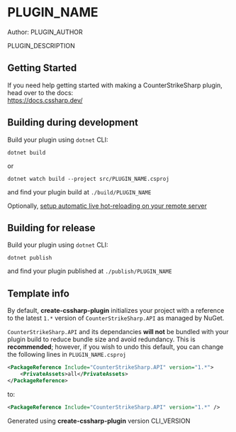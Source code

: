 # PLUGIN_NAME
Author: PLUGIN_AUTHOR

PLUGIN_DESCRIPTION


## Getting Started
If you need help getting started with making a CounterStrikeSharp plugin, head over to the docs:\
https://docs.cssharp.dev/

## Building during development
Build your plugin using `dotnet` CLI:
```shell
dotnet build
```
or
```shell
dotnet watch build --project src/PLUGIN_NAME.csproj
```
and find your plugin build at `./build/PLUGIN_NAME`

Optionally, [setup automatic live hot-reloading on your remote server](/docs/auto-live-hot-reloading.md)

## Building for release
Build your plugin using `dotnet` CLI:
```shell
dotnet publish
```
and find your plugin published at `./publish/PLUGIN_NAME`

## Template info
By default, **create-cssharp-plugin** initializes your project with a reference to 
the latest `1.*` version of `CounterStrikeSharp.API` as managed by NuGet.

`CounterStrikeSharp.API` and its dependancies **will not** be bundled with your plugin
build to reduce bundle size and avoid redundancy. This is **recommended**; however, 
if you wish to undo this default, you can change the following lines in `PLUGIN_NAME.csproj`
```xml
<PackageReference Include="CounterStrikeSharp.API" version="1.*">
    <PrivateAssets>all</PrivateAssets>
</PackageReference>
```
to:
```xml
<PackageReference Include="CounterStrikeSharp.API" version="1.*" />
```

Generated using **create-cssharp-plugin** version CLI_VERSION

